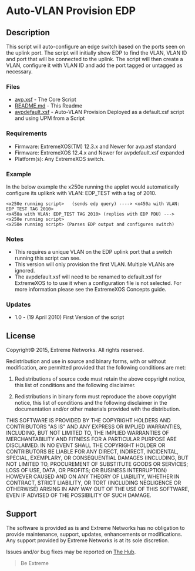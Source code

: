 # Auto-VLAN Provision EDP

## Description
This script will auto-configure an edge switch based on the ports seen on the
uplink port. The script will initially show EDP to find the VLAN, VLAN ID and
port that will be connected to the uplink.  The script will then create a VLAN,
configure it with VLAN ID and add the port tagged or untagged as necessary.

### Files

* [avp.xsf](avp.xsf)         - The Core Script
* [README.md](README.md)	- This Readme
* [avpdefault.xsf](avpdefault.xsf)	- Auto-VLAN Provision Deployed as a default.xsf script and using UPM from a Script

### Requirements

* Firmware: ExtremeXOS(TM) 12.3.x and Newer for avp.xsf standard
* Firmware: ExtremeXOS 12.4.x and Newer for avpdefault.xsf expanded
* Platform(s): Any ExtremeXOS switch. 


### Example
In the below example the x250e running the applet would automatically configure
its upliknk with VLAN: EDP_TEST with a tag of 2010.
```
<x250e running script>	 (sends edp query) ----> <x450a with VLAN: EDP_TEST TAG 2010>
<x450a with VLAN: EDP_TEST TAG 2010> (replies with EDP PDU) ---> <x250e running script>
<x250e running script> (Parses EDP output and configures switch)
```



### Notes

* This requires a unique VLAN on the EDP uplink port that a switch running this script can see.
* This version will only provision the first VLAN. Multiple VLANs are ignored.
* The avpdefault.xsf will need to be renamed to default.xsf for ExtremeXOS to to use it when a configuration file is not selected. For more information please see the ExtremeXOS Concepts guide.

### Updates
* 1.0 - (19 April 2010) First Version of the script

## License
Copyright© 2015, Extreme Networks.  All rights reserved.

Redistribution and use in source and binary forms, with or without modification,
are permitted provided that the following conditions are met:

1. Redistributions of source code must retain the above copyright notice, this
list of conditions and the following disclaimer.

2. Redistributions in binary form must reproduce the above copyright notice,
this list of conditions and the following disclaimer in the documentation
and/or other materials provided with the distribution.

THIS SOFTWARE IS PROVIDED BY THE COPYRIGHT HOLDERS AND CONTRIBUTORS "AS IS" AND
ANY EXPRESS OR IMPLIED WARRANTIES, INCLUDING, BUT NOT LIMITED TO, THE IMPLIED
WARRANTIES OF MERCHANTABILITY AND FITNESS FOR A PARTICULAR PURPOSE ARE
DISCLAIMED. IN NO EVENT SHALL THE COPYRIGHT HOLDER OR CONTRIBUTORS BE LIABLE
FOR ANY DIRECT, INDIRECT, INCIDENTAL, SPECIAL, EXEMPLARY, OR CONSEQUENTIAL
DAMAGES (INCLUDING, BUT NOT LIMITED TO, PROCUREMENT OF SUBSTITUTE GOODS OR
SERVICES; LOSS OF USE, DATA, OR PROFITS; OR BUSINESS INTERRUPTION) HOWEVER
CAUSED AND ON ANY THEORY OF LIABILITY, WHETHER IN CONTRACT, STRICT LIABILITY,
OR TORT (INCLUDING NEGLIGENCE OR OTHERWISE) ARISING IN ANY WAY OUT OF THE USE
OF THIS SOFTWARE, EVEN IF ADVISED OF THE POSSIBILITY OF SUCH DAMAGE.

## Support
The software is provided as is and Extreme Networks has no obligation to provide
maintenance, support, updates, enhancements or modifications.
Any support provided by Extreme Networks is at its sole discretion.

Issues and/or bug fixes may be reported on [The Hub](https://community.extremenetworks.com/).

>Be Extreme